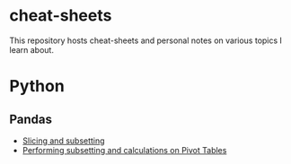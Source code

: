 # cheat-sheets
This repository hosts cheat-sheets and personal notes on various topics I learn about. 

# Python
## Pandas 
- [Slicing and subsetting](https://github.com/tejana-tech/cheat-sheets/blob/main/pandas_slice-subset.MD)
- [Performing subsetting and calculations on Pivot Tables](https://github.com/tejana-tech/cheat-sheets/blob/main/pandas_pivot-tables.MD)
